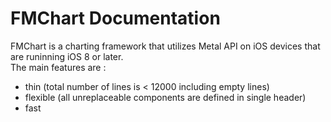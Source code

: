 # FMChart Documentation

FMChart is a charting framework that utilizes Metal API on iOS devices that are runinning iOS 8 or later.  
The main features are :
+ thin (total number of lines is < 12000 including empty lines)
+ flexible (all unreplaceable components are defined in single header)
+ fast

## 

